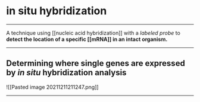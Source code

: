 # in situ hybridization
---
A technique using [[nucleic acid hybridization]] with a *labeled probe* to **detect the location of a specific [[mRNA]] in an intact organism.**

---
## Determining where single genes are expressed by *in situ* hybridization analysis
![[Pasted image 20211211211247.png]]

---